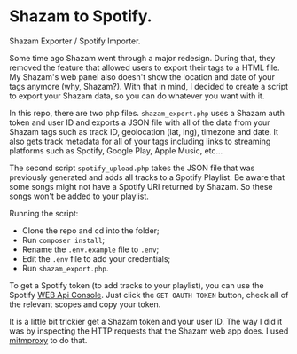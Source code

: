 Shazam to Spotify.
=======

Shazam Exporter / Spotify Importer.

Some time ago Shazam went through a major redesign. During that, they removed the feature that allowed users to export their tags to a HTML file. My Shazam's web panel also doesn't show the location and date of your tags anymore (why, Shazam?). With that in mind, I decided to create a script to export your Shazam data, so you can do whatever you want with it.

In this repo, there are two php files. `shazam_export.php` uses a Shazam auth token and user ID and exports a JSON file with all of the data from your Shazam tags such as track ID, geolocation (lat, lng), timezone and date. It also gets track metadata for all of your tags including links to streaming platforms such as Spotify, Google Play, Apple Music, etc...

The second script `spotify_upload.php` takes the JSON file that was previously generated and adds all  tracks to a Spotify Playlist. Be aware that some songs might not have a Spotify URI returned by Shazam. So these songs won't be added to your playlist.

Running the script:
- Clone the repo and cd into the folder;
- Run `composer install`;
- Rename the `.env.example` file to `.env`;
- Edit the `.env` file to add your credentials;
- Run `shazam_export.php`.

To get a Spotify token (to add tracks to your playlist), you can use the Spotify [WEB Api Console](https://developer.spotify.com/web-api/console/post-playlist-tracks/). Just click the `GET OAUTH TOKEN` button, check all of the relevant scopes and copy your token.

It is a little bit trickier get a Shazam token and your user ID. The way I did it was by inspecting the HTTP requests that the Shazam web app does. I used [mitmproxy](https://mitmproxy.org) to do that.
